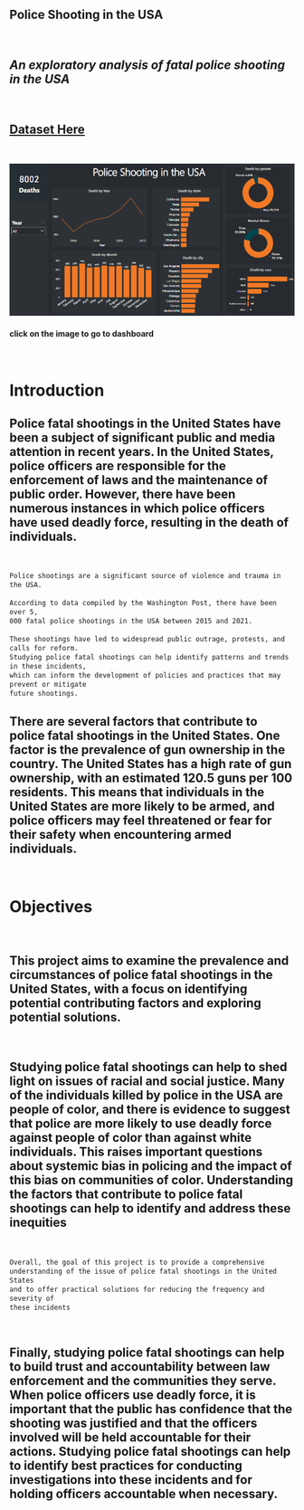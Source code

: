##  Police Shooting in the USA
<br>

## ***An exploratory analysis of fatal police shooting in the USA***
<br>

## [Dataset Here](https://github.com/washingtonpost/data-police-shootings)

<br>

[![dashboard](./4_Dashboard/dashboard.png)](https://www.novypro.com/project/shooting-police-washington)
<br>

#### click on the image to go to dashboard
<br>

# Introduction

## Police fatal shootings in the United States have been a subject of significant public and media attention in recent years. In the United States, police officers are responsible for the enforcement of laws and the maintenance of public order. However, there have been numerous instances in which police officers have used deadly force, resulting in the death of individuals.

<br>

    Police shootings are a significant source of violence and trauma in the USA.
    
    According to data compiled by the Washington Post, there have been over 5,
    000 fatal police shootings in the USA between 2015 and 2021. 
    
    These shootings have led to widespread public outrage, protests, and calls for reform. 
    Studying police fatal shootings can help identify patterns and trends in these incidents,
    which can inform the development of policies and practices that may prevent or mitigate 
    future shootings.


## There are several factors that contribute to police fatal shootings in the United States. One factor is the prevalence of gun ownership in the country. The United States has a high rate of gun ownership, with an estimated 120.5 guns per 100 residents. This means that individuals in the United States are more likely to be armed, and police officers may feel threatened or fear for their safety when encountering armed individuals.

<br>

# Objectives

<br>

## This project aims to examine the prevalence and circumstances of police fatal shootings in the United States, with a focus on identifying potential contributing factors and exploring potential solutions.

<br>

## Studying police fatal shootings can help to shed light on issues of racial and social justice. Many of the individuals killed by police in the USA are people of color, and there is evidence to suggest that police are more likely to use deadly force against people of color than against white individuals. This raises important questions about systemic bias in policing and the impact of this bias on communities of color. Understanding the factors that contribute to police fatal shootings can help to identify and address these inequities 

<br>


    Overall, the goal of this project is to provide a comprehensive 
    understanding of the issue of police fatal shootings in the United States 
    and to offer practical solutions for reducing the frequency and severity of 
    these incidents

<br>

## Finally, studying police fatal shootings can help to build trust and accountability between law enforcement and the communities they serve. When police officers use deadly force, it is important that the public has confidence that the shooting was justified and that the officers involved will be held accountable for their actions. Studying police fatal shootings can help to identify best practices for conducting investigations into these incidents and for holding officers accountable when necessary.
